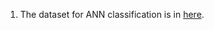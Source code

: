 1. The dataset for ANN classification is in [here](https://drive.google.com/drive/folders/1E59ywQOEg7iVgj3111wKsBIGmHCu5NqE?usp=drive_link).

